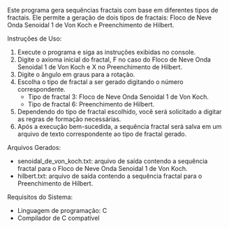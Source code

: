 Este programa gera sequências fractais com base em diferentes tipos de fractais. 
Ele permite a geração de dois tipos de fractais: Floco de Neve Onda Senoidal 1 de Von Koch e Preenchimento de Hilbert.

Instruções de Uso:
1. Execute o programa e siga as instruções exibidas no console.
2. Digite o axioma inicial do fractal, F no caso do Floco de Neve Onda Senoidal 1 de Von Koch e X no Preenchimento de Hilbert.
3. Digite o ângulo em graus para a rotação.
4. Escolha o tipo de fractal a ser gerado digitando o número correspondente.
    - Tipo de fractal 3: Floco de Neve Onda Senoidal 1 de Von Koch.
    - Tipo de fractal 6: Preenchimento de Hilbert.
5. Dependendo do tipo de fractal escolhido, você será solicitado a digitar as regras de formação necessárias.
6. Após a execução bem-sucedida, a sequência fractal será salva em um arquivo de texto correspondente ao tipo de fractal gerado.

Arquivos Gerados:
- senoidal_de_von_koch.txt: arquivo de saída contendo a sequência fractal para o Floco de Neve Onda Senoidal 1 de Von Koch.
- hilbert.txt: arquivo de saída contendo a sequência fractal para o Preenchimento de Hilbert.

Requisitos do Sistema:
- Linguagem de programação: C
- Compilador de C compatível
